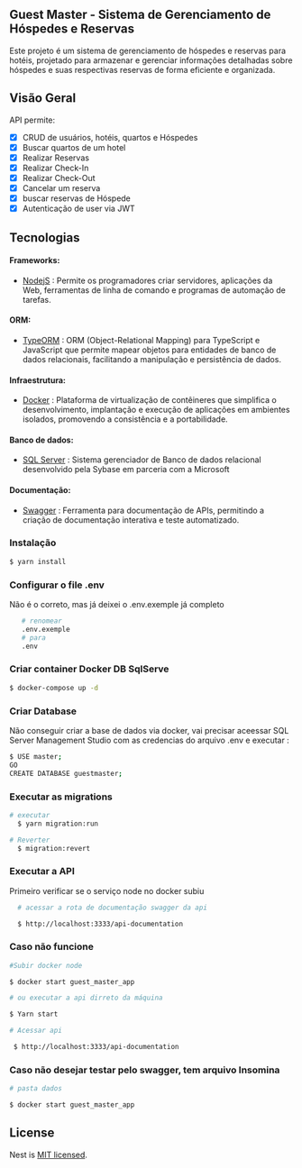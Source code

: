 ## Guest Master - Sistema de Gerenciamento de Hóspedes e Reservas

Este projeto é um sistema de gerenciamento de hóspedes e reservas para hotéis, projetado para armazenar e gerenciar informações detalhadas sobre hóspedes e suas respectivas reservas de forma eficiente e organizada.


## Visão Geral


API permite:

- [x] CRUD de usuários, hotéis, quartos e Hóspedes
- [x] Buscar quartos de um hotel
- [x] Realizar Reservas
- [x] Realizar Check-In
- [x] Realizar Check-Out
- [x] Cancelar um reserva
- [x] buscar reservas de Hóspede
- [x] Autenticação de user via JWT

## Tecnologias

#### Frameworks:
- [NodejS](https://nodejs.org/pt) : Permite os programadores criar servidores, aplicações da Web, ferramentas de linha de comando e programas de automação de tarefas.

#### ORM:
- [TypeORM](https://typeorm.io/) : ORM (Object-Relational Mapping) para TypeScript e JavaScript que permite mapear objetos para entidades de banco de dados relacionais, facilitando a manipulação e persistência de dados.

#### Infraestrutura:
- [Docker](https://www.docker.com/) : Plataforma de virtualização de contêineres que simplifica o desenvolvimento, implantação e execução de aplicações em ambientes isolados, promovendo a consistência e a portabilidade.


#### Banco de dados:
- [SQL Server](https://www.microsoft.com/pt-br/sql-server/sql-server-2022) : Sistema gerenciador de Banco de dados relacional desenvolvido pela Sybase em parceria com a Microsoft

#### Documentação:
- [Swagger](https://swagger.io/) : Ferramenta para documentação de APIs, permitindo a criação de documentação interativa e teste automatizado.

### Instalação

```bash
$ yarn install
```

### Configurar o file .env
  Não é o correto, mas já deixei o .env.exemple já completo
```bash
   # renomear
   .env.exemple
   # para
   .env
```

### Criar container Docker DB SqlServe

```bash
$ docker-compose up -d
```
### Criar Database

Não conseguir criar a base de dados via docker, vai precisar aceessar SQL Server Management Studio com as credencias do arquivo .env e executar :

```bash
$ USE master;
GO
CREATE DATABASE guestmaster;

```
### Executar as migrations

```bash
# executar
  $ yarn migration:run

# Reverter
  $ migration:revert

```
### Executar a API

  Primeiro verificar se o serviço node no docker subiu
```bash
  # acessar a rota de documentação swagger da api

  $ http://localhost:3333/api-documentation

```

### Caso não funcione

```bash
#Subir docker node

$ docker start guest_master_app

# ou executar a api dirreto da máquina

$ Yarn start

# Acessar api

 $ http://localhost:3333/api-documentation

```

### Caso não desejar testar pelo swagger, tem arquivo Insomina

```bash
# pasta dados

$ docker start guest_master_app

```



## License

Nest is [MIT licensed](LICENSE).
